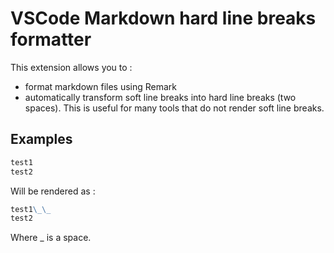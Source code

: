 # VSCode Markdown hard line breaks formatter

This extension allows you to :

- format markdown files using Remark
- automatically transform soft line breaks into hard line breaks (two spaces). This is useful for many tools that do not render soft line breaks.

## Examples

```md
test1  
test2
```

Will be rendered as :

```md
test1\_\_  
test2
```

Where \_ is a space.
